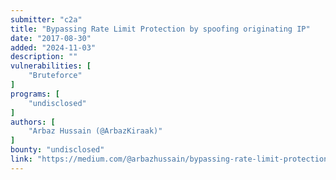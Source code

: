 ```yaml
---
submitter: "c2a"
title: "Bypassing Rate Limit Protection by spoofing originating IP"
date: "2017-08-30"
added: "2024-11-03"
description: ""
vulnerabilities: [
    "Bruteforce"
]
programs: [
    "undisclosed"
]
authors: [
    "Arbaz Hussain (@ArbazKiraak)"
]
bounty: "undisclosed"
link: "https://medium.com/@arbazhussain/bypassing-rate-limit-protection-by-spoofing-originating-ip-ff06adf34157"
---
```





